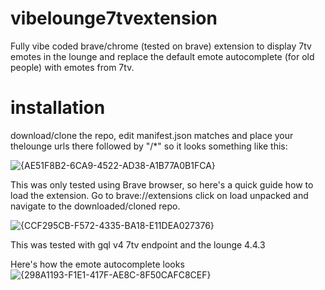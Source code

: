 # vibelounge7tvextension
Fully vibe coded brave/chrome (tested on brave) extension to display 7tv emotes in the lounge and replace the default emote autocomplete (for old people) with emotes from 7tv.

# installation
download/clone the repo, edit manifest.json matches and place your thelounge urls there followed by "/*" so it looks something like this:

![{AE51F8B2-6CA9-4522-AD38-A1B77A0B1FCA}](https://github.com/user-attachments/assets/ca54048a-4476-4ad7-be52-727e5a0d5433)

This was only tested using Brave browser, so here's a quick guide how to load the extension.
Go to brave://extensions click on load unpacked and navigate to the downloaded/cloned repo.

![{CCF295CB-F572-4335-BA18-E11DEA027376}](https://github.com/user-attachments/assets/4b5ce917-6954-4619-9044-8958830a3960)


This was tested with gql v4 7tv endpoint and the lounge 4.4.3

Here's how the emote autocomplete looks
![{298A1193-F1E1-417F-AE8C-8F50CAFC8CEF}](https://github.com/user-attachments/assets/4df171a8-6fdb-4985-9fd8-74722483bcac)




